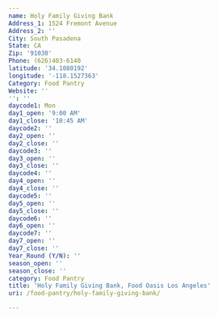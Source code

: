 ```yaml
---
name: Holy Family Giving Bank
Address_1: 1524 Fremont Avenue
Address_2: ''
City: South Pasadena
State: CA
Zip: '91030'
Phone: (626)403-6140
latitude: '34.1080192'
longitude: '-118.1527363'
Category: Food Pantry
Website: ''
'': ''
daycode1: Mon
day1_open: '9:00 AM'
day1_close: '10:45 AM'
daycode2: ''
day2_open: ''
day2_close: ''
daycode3: ''
day3_open: ''
day3_close: ''
daycode4: ''
day4_open: ''
day4_close: ''
daycode5: ''
day5_open: ''
day5_close: ''
daycode6: ''
day6_open: ''
daycode7: ''
day7_open: ''
day7_close: ''
Year_Round (Y/N): ''
season_open: ''
season_close: ''
category: Food Pantry
title: 'Holy Family Giving Bank, Food Oasis Los Angeles'
uri: /food-pantry/holy-family-giving-bank/

---
```

